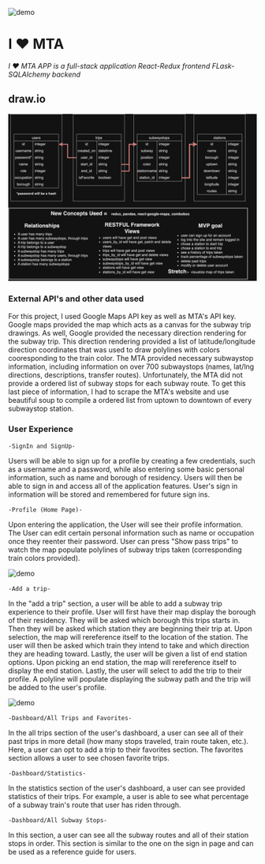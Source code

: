 ![demo](https://media.giphy.com/media/wVtdPu5CB1YJO4fY6J/giphy.gif)

#  I :heart: MTA
*I :heart: MTA APP is a full-stack application* 
*React-Redux frontend*
*FLask-SQLAlchemy backend*

## draw.io
![wireframe](Zimmermann.drawio.png)

### External API's and other data used
For this project, I used Google Maps API key as well as MTA's API key. Google maps provided the map which acts as a canvas for the subway trip drawings. As well, Google provided the necessary direction rendering for the subway trip. This direction rendering  provided a list of latitude/longitude direction coordinates that was used to draw polylines with colors cooresponding to the train color. The MTA provided necessary subwaystop information, including information on over 700 subwaystops (names, lat/lng directions, descriptions, transfer routes). Unfortunately, the MTA did not provide a ordered list of subway stops for each subway route. To get this last piece of information, I had to scrape the MTA's website and use beautiful soup to compile a ordered list from uptown to downtown of every subwaystop station.

### User Experience

    -SignIn and SignUp-

Users will be able to sign up for a profile by creating a few credentials, such as a username and a password, while also entering some basic personal information, such as name and borough of residency. Users will then be able to sign in and access all of the application features. User's sign in information will be stored and remembered for future sign ins.

    -Profile (Home Page)-

Upon entering the application, the User will see their profile information. The User can edit certain personal information such as name or occupation once they reenter their password. User can press "Show pass trips" to watch the map populate polylines of subway trips taken (corresponding train colors provided).

![demo](https://media.giphy.com/media/9fM0zK1ftG3VmNpyDQ/giphy.gif)

    -Add a trip-

In the "add a trip" section, a user will be able to add a subway trip experience to their profile. User will first have their map display the borough of their residency. They will be asked which borough this trips starts in. Then they will be asked which station they are beginning their trip at. Upon selection, the map will rereference itself to the location of the station. The user will then be asked which train they intend to take and which direction they are heading toward. Lastly, the user will be given a list of end station options. Upon picking an end station, the map will rereference itself to display the end station. Lastly, the user will select to add the trip to their profile. A polyline will populate displaying the subway path and the trip will be added to the user's profile.

![demo](https://media.giphy.com/media/luwHHLQHqxDK77er9D/giphy.gif)

    -Dashboard/All Trips and Favorites-

In the all trips section of the user's dashboard, a user can see all of their past trips in more detail (how many stops traveled, train route taken, etc.). Here, a user can opt to add a trip to their favorites section. The favorites section allows a user to see chosen favorite trips.

    -Dashboard/Statistics-

In the statistics section of the user's dashboard, a user can see provided statistics of their trips. For example, a user is able to see what percentage of a subway train's route that user has riden through.

    -Dashboard/All Subway Stops-

In this section, a user can see all the subway routes and all of their station stops in order. This section is similar to the one on the sign in page and can be used as a reference guide for users.